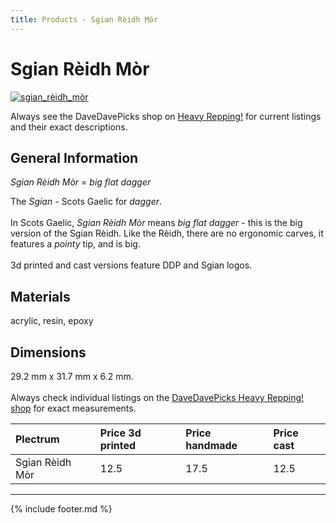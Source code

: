 ```yaml
---
title: Products - Sgian Rèidh Mòr
---
```

# Sgian Rèidh Mòr

[![sgian_rèidh_mòr](../../assets/images/sgian_rèidh_mòr.jpg "Sgian_rèidh_mòr")](/picks/sgian_rèidh_mòr)

Always see the DaveDavePicks shop on [Heavy Repping!](https://www.heavyrepping.com/store/shop/davedavepicks/) for current listings and their exact descriptions.

## General Information
*Sgian Rèidh Mòr* = *big flat dagger*

The *Sgian* - Scots Gaelic for *dagger*.<br/><br/>In Scots Gaelic, *Sgian Rèidh Mòr* means *big flat dagger* - this is the big version of the Sgian Rèidh. Like the Rèidh, there are no ergonomic carves, it features a *pointy* tip, and is big.<br/><br/>3d printed and cast versions feature DDP and Sgian logos.

## Materials
acrylic, resin, epoxy

## Dimensions
29.2 mm x 31.7 mm x 6.2 mm.<br/><br/>Always check individual listings on the [DaveDavePicks Heavy Repping! shop](https://www.heavyrepping.com/shop/store/davedavepicks/) for exact measurements.

| **Plectrum**                                        | **Price 3d printed**   | **Price handmade**   | **Price cast**   |
|:----------------------------------------------------|:-----------------------|:---------------------|:-----------------|
| Sgian Rèidh Mòr                                          | 12.5               | 17.5             | 12.5         |

---

{% include footer.md %}